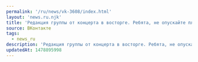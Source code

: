 ```yaml
---
permalink: '/ru/news/vk-3608/index.html'
layout: 'news.ru.njk'
title: 'Редакция группы от концерта в восторге. Ребята, не опускайте планку!…'
source: ВКонтакте
tags:
  - news_ru
description: 'Редакция группы от концерта в восторге. Ребята, не опускайте планку!…'
updatedAt: 1478895998
---
```

